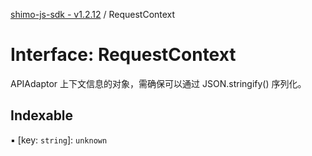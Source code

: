 [shimo-js-sdk - v1.2.12](/README.md) / RequestContext

# Interface: RequestContext

APIAdaptor 上下文信息的对象，需确保可以通过 JSON.stringify() 序列化。

## Indexable

▪ [key: `string`]: `unknown`
